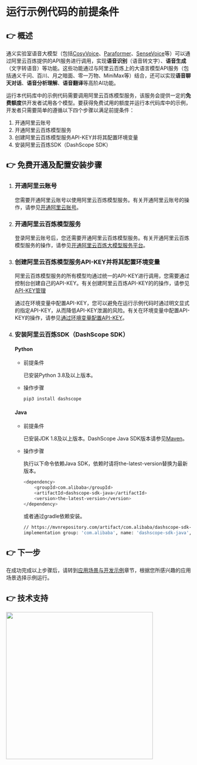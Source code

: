 # 运行示例代码的前提条件

## :point_right: 概述
通义实验室语音大模型（包括[CosyVoice](https://fun-audio-llm.github.io/)、[Paraformer](https://github.com/modelscope/FunASR)、[SenseVoice](https://fun-audio-llm.github.io/)等）可以通过阿里云百炼提供的API服务进行调用，实现<strong>语音识别</strong>（语音转文字）、<strong>语音生成</strong>（文字转语音）等功能。这些功能通过与阿里云百炼上的大语言模型API服务（包括通义千问、百川、月之暗面、零一万物、MiniMax等）结合，还可以实现<strong>语音聊天对话</strong>、<strong>语音分析理解</strong>、<strong>语音翻译</strong>等高阶AI功能。

运行本代码库中的示例代码需要调用阿里云百炼模型服务，该服务会提供一定的<strong>免费额度</strong>供开发者试用各个模型。要获得免费试用的额度并运行本代码库中的示例，开发者只需要简单的遵循以下四个步骤以满足前提条件：

1. 开通阿里云账号
1. 开通阿里云百炼模型服务
1. 创建阿里云百炼模型服务API-KEY并将其配置环境变量
1. 安装阿里云百炼SDK（DashScope SDK）

## :point_right: 免费开通及配置安装步骤
1. ### 开通阿里云账号

    您需要开通阿里云账号以使用阿里云百炼模型服务。有关开通阿里云账号的操作，请参见[开通阿里云账号](https://help.aliyun.com/zh/account/user-guide/ali-cloud-account-registration-process)。

1. ### 开通阿里云百炼模型服务

    登录阿里云账号后，您还需要开通阿里云百炼模型服务。有关开通阿里云百炼模型服务的操作，请参见[开通阿里云百炼大模型服务平台](https://help.aliyun.com/zh/model-studio/getting-started/activate-alibaba-cloud-model-studio)。


1. ### 创建阿里云百炼模型服务API-KEY并将其配置环境变量
   
    阿里云百炼模型服务的所有模型均通过统一的API-KEY进行调用，您需要通过控制台创建自己的API-KEY。有关创建阿里云百炼API-KEY的的操作，请参见[API-KEY管理](https://help.aliyun.com/zh/model-studio/user-guide/api-key-management)

    通过在环境变量中配置API-KEY，您可以避免在运行示例代码时通过明文显式的指定API-KEY，从而降低API-KEY泄漏的风险。有关在环境变量中配置API-KEY的操作，请参见[通过环境变量配置API-KEY](https://help.aliyun.com/zh/model-studio/developer-reference/configure-api-key-through-environment-variables)。


1. ### 安装阿里云百炼SDK（DashScope SDK）

    #### Python

    - 前提条件

        已安装Python 3.8及以上版本。

    - 操作步骤

        ```bash
        pip3 install dashscope
        ```

    #### Java

    - 前提条件

        已安装JDK 1.8及以上版本。DashScope Java SDK版本请参见[Maven](https://mvnrepository.com/artifact/com.alibaba/dashscope-sdk-java)。

    - 操作步骤

        执行以下命令依赖Java SDK，依赖时请将the-latest-version替换为最新版本。

        ```bash
        <dependency>
            <groupId>com.alibaba</groupId>
            <artifactId>dashscope-sdk-java</artifactId>
            <version>the-latest-version</version>
        </dependency>
        ```
        
        或者通过gradle依赖安装。

        ```bash
        // https://mvnrepository.com/artifact/com.alibaba/dashscope-sdk-java
        implementation group: 'com.alibaba', name: 'dashscope-sdk-java', version: 'the-latest-version'
        ```

## :point_right: 下一步

在成功完成以上步骤后，请转到[应用场景与开发示例](https://github.com/aliyun/alibabacloud-bailian-speech-demo#point_right-应用场景与开发示例)章节，根据您所感兴趣的应用场景选择示例运行。

## :point_right: 技术支持
<img src="https://dashscope.oss-cn-beijing.aliyuncs.com/samples/audio/group.png" width="400"/>
